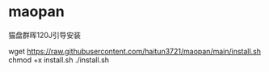 # maopan
猫盘群晖120J引导安装

wget https://raw.githubusercontent.com/haitun3721/maopan/main/install.sh
chmod +x install.sh
./install.sh
